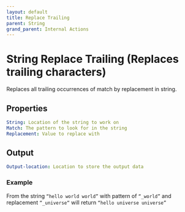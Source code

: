 ```yaml
---
layout: default
title: Replace Trailing
parent: String
grand_parent: Internal Actions
---
```

# String Replace Trailing (Replaces trailing characters)
Replaces all trailing occurrences of match by replacement in string.

## Properties
```yaml
String: Location of the string to work on
Match: The pattern to look for in the string
Replacement: Value to replace with
```

## Output
```yaml
Output-location: Location to store the output data
```

### Example
From the string `“hello world world”` with pattern of `“_world”` and replacement `“_universe“` will return `“hello universe universe”`
